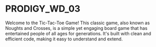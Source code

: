 # PRODIGY_WD_03
Welcome to the Tic-Tac-Toe Game! This classic game, also known as Noughts and Crosses, is a simple yet engaging board game that has entertained people of all ages for generations. It's built with clean and efficient code, making it easy to understand and extend.
